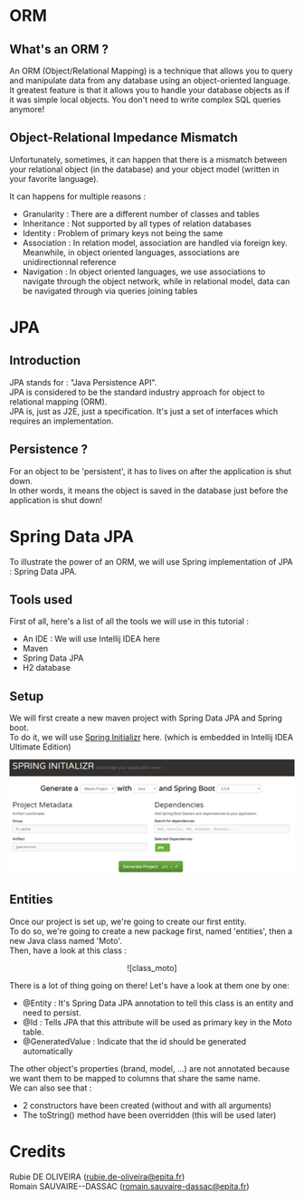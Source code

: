 # ORM
## What's an ORM ?
An ORM (Object/Relational Mapping) is a technique that allows you to query and manipulate data from any database using an object-oriented language.  
It greatest feature is that it allows you to handle your database objects as if it was simple local objects. You don't need to write complex SQL queries anymore!

## Object-Relational Impedance Mismatch
Unfortunately, sometimes, it can happen that there is a mismatch between your relational object (in the database) and your object model (written in your favorite language).

It can happens for multiple reasons :
* Granularity : There are a different number of classes and tables
* Inheritance : Not supported by all types of relation databases
* Identity : Problem of primary keys not being the same
* Association : In relation model, association are handled via foreign key. Meanwhile, in object oriented languages, associations are unidirectionnal reference
* Navigation : In object oriented languages, we use associations to navigate through the object network, while in relational model, data can be navigated through via queries joining tables

# JPA

## Introduction

JPA stands for : "Java Persistence API".  
JPA is considered to be the standard industry approach for object to relational mapping (ORM).  
JPA is, just as J2E, just a specification. It's just a set of interfaces which requires an implementation.

## Persistence ?

For an object to be 'persistent', it has to lives on after the application is shut down.  
In other words, it means the object is saved in the database just before the application is shut down!

# Spring Data JPA

To illustrate the power of an ORM, we will use Spring implementation of JPA : Spring Data JPA.

## Tools used

First of all, here's a list of all the tools we will use in this tutorial :
* An IDE : We will use Intellij IDEA here
* Maven
* Spring Data JPA
* H2 database

## Setup

We will first create a new maven project with Spring Data JPA and Spring boot.  
To do it, we will use [Spring Initializr](https://start.spring.io/) here. (which is embedded in Intellij IDEA Ultimate Edition)  

![spring_init]

## Entities

Once our project is set up, we're going to create our first entity.  
To do so, we're going to create a new package first, named 'entities', then a new Java class named 'Moto'.  
Then, have a look at this class :

<center>![class_moto]</center>

There is a lot of thing going on there! Let's have a look at them one by one:

* @Entity : It's Spring Data JPA annotation to tell this class is an entity and need to persist.
* @Id : Tells JPA that this attribute will be used as primary key in the Moto table.
* @GeneratedValue : Indicate that the id should be generated automatically

The other object's properties (brand, model, ...) are not annotated because we want them to be mapped to columns that share the same name.  
We can also see that :
* 2 constructors have been created (without and with all arguments)
* The toString() method have been overridden (this will be used later)


# Credits
Rubie DE OLIVEIRA (rubie.de-oliveira@epita.fr)  
Romain SAUVAIRE--DASSAC (romain.sauvaire-dassac@epita.fr)

[spring_init]: https://github.com/rsauvair/JPA/blob/master/images/spring_init.png "Spring Initializr"
[class_moto]: https://github.com/rsauvair/JPA/blob/master/images/moto_class.png "Moto entity"
